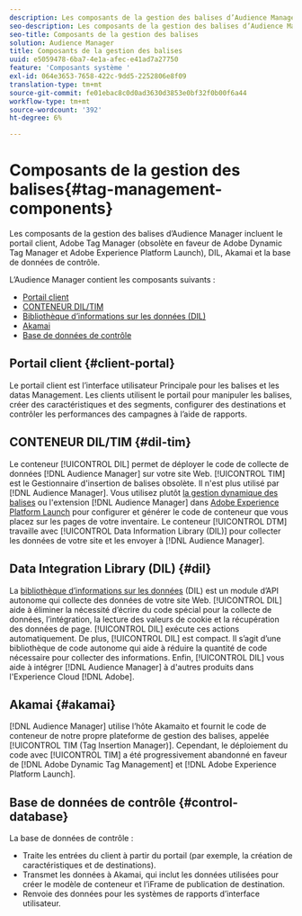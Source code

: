 ```yaml
---
description: Les composants de la gestion des balises d’Audience Manager incluent le portail client, Adobe Tag Manager (obsolète en faveur de Adobe Dynamic Tag Manager et Adobe Experience Platform Launch), DIL, Akamai et la base de données de contrôle.
seo-description: Les composants de la gestion des balises d’Audience Manager incluent le portail client, Adobe Tag Manager (obsolète en faveur de Adobe Dynamic Tag Manager et Adobe Experience Platform Launch), DIL, Akamai et la base de données de contrôle.
seo-title: Composants de la gestion des balises
solution: Audience Manager
title: Composants de la gestion des balises
uuid: e5059478-6ba7-4e1a-afec-e41ad7a27750
feature: 'Composants système '
exl-id: 064e3653-7658-422c-9dd5-2252806e8f09
translation-type: tm+mt
source-git-commit: fe01ebac8c0d0ad3630d3853e0bf32f0b00f6a44
workflow-type: tm+mt
source-wordcount: '392'
ht-degree: 6%

---
```


# Composants de la gestion des balises{#tag-management-components}

Les composants de la gestion des balises d’Audience Manager incluent le portail client, Adobe Tag Manager (obsolète en faveur de Adobe Dynamic Tag Manager et Adobe Experience Platform Launch), DIL, Akamai et la base de données de contrôle.

<!-- 

c_comptag.xml

 -->

L’Audience Manager contient les composants suivants :

* [Portail client](../../reference/system-components/components-tag-management.md#client-portal)
* [CONTENEUR DIL/TIM](../../reference/system-components/components-tag-management.md#dil-tim)
* [Bibliothèque d’informations sur les données (DIL)](../../reference/system-components/components-tag-management.md#dil)
* [Akamai](../../reference/system-components/components-tag-management.md#akamai)
* [Base de données de contrôle](../../reference/system-components/components-tag-management.md#control-database)

## Portail client {#client-portal}

Le portail client est l’interface utilisateur Principale pour les balises et les datas Management. Les clients utilisent le portail pour manipuler les balises, créer des caractéristiques et des segments, configurer des destinations et contrôler les performances des campagnes à l’aide de rapports.

## CONTENEUR DIL/TIM {#dil-tim}

Le conteneur [!UICONTROL DIL] permet de déployer le code de collecte de données [!DNL Audience Manager] sur votre site Web. [!UICONTROL TIM] est le Gestionnaire d&#39;insertion de balises obsolète. Il n&#39;est plus utilisé par [!DNL Audience Manager]. Vous utilisez plutôt [la gestion dynamique des balises](https://docs.adobe.com/content/help/fr-FR/dtm/using/dtm-home.html) ou l&#39;extension [!DNL Audience Manager] dans [Adobe Experience Platform Launch](https://experienceleague.adobe.com/docs/launch/using/extensions-ref/adobe-extension/audience-manager/overview.html) pour configurer et générer le code de conteneur que vous placez sur les pages de votre inventaire. Le conteneur [!UICONTROL DTM] travaille avec [!UICONTROL Data Information Library (DIL)] pour collecter les données de votre site et les envoyer à [!DNL Audience Manager].

##  Data Integration Library (DIL) {#dil}

La [bibliothèque d’informations sur les données](../../dil/dil-overview.md) (DIL) est un module d’API autonome qui collecte des données de votre site Web. [!UICONTROL DIL] aide à éliminer la nécessité d’écrire du code spécial pour la collecte de données, l’intégration, la lecture des valeurs de cookie et la récupération des données de page. [!UICONTROL DIL] exécute ces actions automatiquement. De plus, [!UICONTROL DIL] est compact. Il s’agit d’une bibliothèque de code autonome qui aide à réduire la quantité de code nécessaire pour collecter des informations. Enfin, [!UICONTROL DIL] vous aide à intégrer [!DNL Audience Manager] à d&#39;autres produits dans l&#39;Experience Cloud [!DNL Adobe].

## Akamai {#akamai}

[!DNL Audience Manager] utilise l’hôte  [](https://www.akamai.com/us/en/about/) Akamaito et fournit le code de conteneur de notre propre plateforme de gestion des balises, appelée  [!UICONTROL TIM (Tag Insertion Manager)]. Cependant, le déploiement du code avec [!UICONTROL TIM] a été progressivement abandonné en faveur de [!DNL Adobe Dynamic Tag Management] et [!DNL Adobe Experience Platform Launch].

## Base de données de contrôle {#control-database}

La base de données de contrôle :

* Traite les entrées du client à partir du portail (par exemple, la création de caractéristiques et de destinations).
* Transmet les données à Akamai, qui inclut les données utilisées pour créer le modèle de conteneur et l’iFrame de publication de destination.
* Renvoie des données pour les systèmes de rapports d’interface utilisateur.
